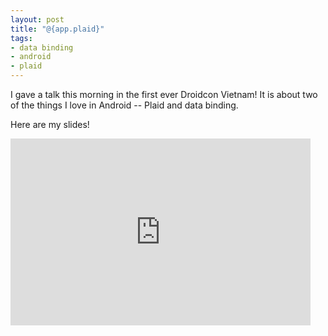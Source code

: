```yaml
---
layout: post
title: "@{app.plaid}"
tags:
- data binding
- android
- plaid
---
```

I gave a talk this morning in the first ever Droidcon Vietnam! It is about two of the things I love in  Android -- Plaid and data binding.

Here are my slides!
<iframe src="https://docs.google.com/presentation/d/1IgyJjMHJe14nyCdLdbYD8qIud9L8vrOWLCx9hXTx50E/embed?start=false&loop=false&delayms=3000" frameborder="0" width="480" height="299" allowfullscreen="true" mozallowfullscreen="true" webkitallowfullscreen="true"></iframe>